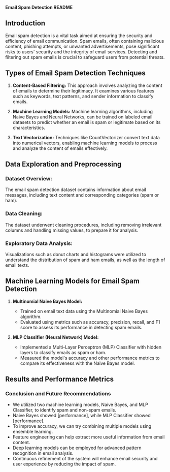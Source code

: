 **Email Spam Detection README**

## Introduction

Email spam detection is a vital task aimed at ensuring the security and efficiency of email communication. Spam emails, often containing malicious content, phishing attempts, or unwanted advertisements, pose significant risks to users' security and the integrity of email services. Detecting and filtering out spam emails is crucial to safeguard users from potential threats.

## Types of Email Spam Detection Techniques

1. **Content-Based Filtering:** This approach involves analyzing the content of emails to determine their legitimacy. It examines various features such as keywords, text patterns, and sender information to classify emails.
  
2. **Machine Learning Models:** Machine learning algorithms, including Naive Bayes and Neural Networks, can be trained on labeled email datasets to predict whether an email is spam or legitimate based on its characteristics.

3. **Text Vectorization:** Techniques like CountVectorizer convert text data into numerical vectors, enabling machine learning models to process and analyze the content of emails effectively.

## Data Exploration and Preprocessing

### Dataset Overview:
The email spam detection dataset contains information about email messages, including text content and corresponding categories (spam or ham).

### Data Cleaning:
The dataset underwent cleaning procedures, including removing irrelevant columns and handling missing values, to prepare it for analysis.

### Exploratory Data Analysis:
Visualizations such as donut charts and histograms were utilized to understand the distribution of spam and ham emails, as well as the length of email texts.

## Machine Learning Models for Email Spam Detection

1. **Multinomial Naive Bayes Model:**
   - Trained on email text data using the Multinomial Naive Bayes algorithm.
   - Evaluated using metrics such as accuracy, precision, recall, and F1 score to assess its performance in detecting spam emails.

2. **MLP Classifier (Neural Network) Model:**
   - Implemented a Multi-Layer Perceptron (MLP) Classifier with hidden layers to classify emails as spam or ham.
   - Measured the model's accuracy and other performance metrics to compare its effectiveness with the Naive Bayes model.

## Results and Performance Metrics

### Conclusion and Future Recommendations

- We utilized two machine learning models, Naive Bayes, and MLP Classifier, to identify spam and non-spam emails.
- Naive Bayes showed [performance], while MLP Classifier showed [performance].
- To improve accuracy, we can try combining multiple models using ensemble learning.
- Feature engineering can help extract more useful information from email content.
- Deep learning models can be employed for advanced pattern recognition in email analysis.
- Continuous refinement of the system will enhance email security and user experience by reducing the impact of spam.



